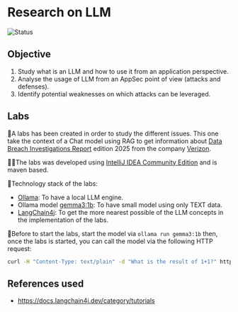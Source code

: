 # Research on LLM

![Status](https://img.shields.io/badge/Status-Study_In_Progress-blue?style=for-the-badge)

## Objective

1. Study what is an LLM and how to use it from an application perspective.
2. Analyse the usage of LLM from an AppSec point of view (attacks and defenses).
3. Identify potential weaknesses on which attacks can be leveraged.

## Labs

🔬A labs has been created in order to study the different issues. This one take the context of a Chat model using RAG to get information about [Data Breach Investigations Report](https://www.verizon.com/business/resources/reports/dbir/) edition 2025 from the company [Verizon](https://www.verizon.com).

🧑‍💻The labs was developed using [IntelliJ IDEA Community Edition](https://www.jetbrains.com/idea/download/) and is maven based.

📖Technology stack of the labs:
* [Ollama](https://ollama.com/): To have a local LLM engine.
* Ollama model [gemma3:1b](https://ollama.com/library/gemma3:1b): To have small model using only TEXT data.
* [LangChain4j](https://docs.langchain4j.dev/): To get the more nearest possible of the LLM concepts in the implementation of the labs.

📍Before to start the labs, start the model via `ollama run gemma3:1b` then, once the labs is started, you can call the model via the following HTTP request:

```bash
curl -H "Content-Type: text/plain" -d "What is the result of 1+1?" http://localhost:8080/ask
```

## References used

* https://docs.langchain4j.dev/category/tutorials

